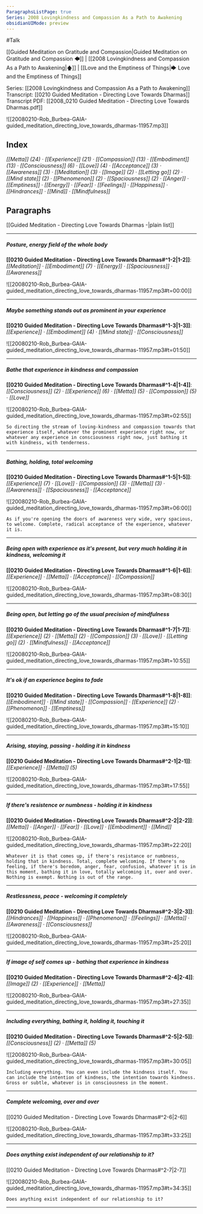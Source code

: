 ```yaml
---
ParagraphsListPage: true
Series: 2008 Lovingkindness and Compassion As a Path to Awakening
obsidianUIMode: preview
---
```

#Talk

[[Guided Meditation on Gratitude and Compassion|Guided Meditation on Gratitude and Compassion 🡄]] | [[2008 Lovingkindness and Compassion As a Path to Awakening|🡅]] | [[Love and the Emptiness of Things|🡆 Love and the Emptiness of Things]]

Series: [[2008 Lovingkindness and Compassion As a Path to Awakening]]
Transcript: [[0210 Guided Meditation - Directing Love Towards Dharmas]]
Transcript PDF: [[2008_0210 Guided Meditation - Directing Love Towards Dharmas.pdf]]

![[20080210-Rob_Burbea-GAIA-guided_meditation_directing_love_towards_dharmas-11957.mp3]]

## Index
<span class="counts">_[[Metta]] (24) · [[Experience]] (21) · [[Compassion]] (13) · [[Embodiment]] (13) · [[Consciousness]] (6) · [[Love]] (4) · [[Acceptance]] (3) · [[Awareness]] (3) · [[Meditation]] (3) · [[Image]] (2) · [[Letting go]] (2) · [[Mind state]] (2) · [[Phenomenon]] (2) · [[Spaciousness]] (2) · [[Anger]] · [[Emptiness]] · [[Energy]] · [[Fear]] · [[Feelings]] · [[Happiness]] · [[Hindrances]] · [[Mind]] · [[Mindfulness]]_</span>
<br/>

## Paragraphs
[[Guided Meditation - Directing Love Towards Dharmas -|plain list]]

---
##### Posture, energy field of the whole body
<span class="counts">**[[0210 Guided Meditation - Directing Love Towards Dharmas#^1-2|1-2]]**: _[[Meditation]] · [[Embodiment]] (7) · [[Energy]] · [[Spaciousness]] · [[Awareness]]_</span>

![[20080210-Rob_Burbea-GAIA-guided_meditation_directing_love_towards_dharmas-11957.mp3#t=00:00]]

---
##### Maybe something stands out as prominent in your experience
<span class="counts">**[[0210 Guided Meditation - Directing Love Towards Dharmas#^1-3|1-3]]**: _[[Experience]] · [[Embodiment]] (4) · [[Mind state]] · [[Consciousness]]_</span>

![[20080210-Rob_Burbea-GAIA-guided_meditation_directing_love_towards_dharmas-11957.mp3#t=01:50]]

---
##### Bathe that experience in kindness and compassion
<span class="counts">**[[0210 Guided Meditation - Directing Love Towards Dharmas#^1-4|1-4]]**: _[[Consciousness]] (2) · [[Experience]] (6) · [[Metta]] (5) · [[Compassion]] (5) · [[Love]]_</span>

![[20080210-Rob_Burbea-GAIA-guided_meditation_directing_love_towards_dharmas-11957.mp3#t=02:55]]

```ad-quote
So directing the stream of loving-kindness and compassion towards that experience itself, whatever the prominent experience right now, or whatever any experience in consciousness right now, just bathing it with kindness, with tenderness.
```

---
##### Bathing, holding, total welcoming
<span class="counts">**[[0210 Guided Meditation - Directing Love Towards Dharmas#^1-5|1-5]]**: _[[Experience]] (7) · [[Love]] · [[Compassion]] (3) · [[Metta]] (3) · [[Awareness]] · [[Spaciousness]] · [[Acceptance]]_</span>

![[20080210-Rob_Burbea-GAIA-guided_meditation_directing_love_towards_dharmas-11957.mp3#t=06:00]]

```ad-quote
As if you're opening the doors of awareness very wide, very spacious, to welcome. Complete, radical acceptance of the experience, whatever it is.
```

---
##### Being open with experience as it's present, but very much holding it in kindness, welcoming it
<span class="counts">**[[0210 Guided Meditation - Directing Love Towards Dharmas#^1-6|1-6]]**: _[[Experience]] · [[Metta]] · [[Acceptance]] · [[Compassion]]_</span>

![[20080210-Rob_Burbea-GAIA-guided_meditation_directing_love_towards_dharmas-11957.mp3#t=08:30]]

---
##### Being open, but letting go of the usual precision of mindfulness
<span class="counts">**[[0210 Guided Meditation - Directing Love Towards Dharmas#^1-7|1-7]]**: _[[Experience]] (2) · [[Metta]] (2) · [[Compassion]] (3) · [[Love]] · [[Letting go]] (2) · [[Mindfulness]] · [[Acceptance]]_</span>

![[20080210-Rob_Burbea-GAIA-guided_meditation_directing_love_towards_dharmas-11957.mp3#t=10:55]]

---
##### It's ok if an experience begins to fade
<span class="counts">**[[0210 Guided Meditation - Directing Love Towards Dharmas#^1-8|1-8]]**: _[[Embodiment]] · [[Mind state]] · [[Compassion]] · [[Experience]] (2) · [[Phenomenon]] · [[Emptiness]]_</span>

![[20080210-Rob_Burbea-GAIA-guided_meditation_directing_love_towards_dharmas-11957.mp3#t=15:10]]

---
##### Arising, staying, passing - holding it in kindness
<span class="counts">**[[0210 Guided Meditation - Directing Love Towards Dharmas#^2-1|2-1]]**: _[[Experience]] · [[Metta]] (5)_</span>

![[20080210-Rob_Burbea-GAIA-guided_meditation_directing_love_towards_dharmas-11957.mp3#t=17:55]]

---
##### If there's resistence or numbness - holding it in kindness
<span class="counts">**[[0210 Guided Meditation - Directing Love Towards Dharmas#^2-2|2-2]]**: _[[Metta]] · [[Anger]] · [[Fear]] · [[Love]] · [[Embodiment]] · [[Mind]]_</span>

![[20080210-Rob_Burbea-GAIA-guided_meditation_directing_love_towards_dharmas-11957.mp3#t=22:20]]

```ad-quote
Whatever it is that comes up, if there's resistance or numbness, holding that in kindness. Total, complete welcoming. If there's no feeling, if there's boredom, anger, fear, confusion, whatever it is in this moment, bathing it in love, totally welcoming it, over and over. Nothing is exempt. Nothing is out of the range.
```

---
##### Restlessness, peace - welcoming it completely
<span class="counts">**[[0210 Guided Meditation - Directing Love Towards Dharmas#^2-3|2-3]]**: _[[Hindrances]] · [[Happiness]] · [[Phenomenon]] · [[Feelings]] · [[Metta]] · [[Awareness]] · [[Consciousness]]_</span>

![[20080210-Rob_Burbea-GAIA-guided_meditation_directing_love_towards_dharmas-11957.mp3#t=25:20]]

---
##### If image of self comes up - bathing that experience in kindness
<span class="counts">**[[0210 Guided Meditation - Directing Love Towards Dharmas#^2-4|2-4]]**: _[[Image]] (2) · [[Experience]] · [[Metta]]_</span>

![[20080210-Rob_Burbea-GAIA-guided_meditation_directing_love_towards_dharmas-11957.mp3#t=27:35]]

---
##### Including everything, bathing it, holding it, touching it
<span class="counts">**[[0210 Guided Meditation - Directing Love Towards Dharmas#^2-5|2-5]]**: _[[Consciousness]] (2) · [[Metta]] (5)_</span>

![[20080210-Rob_Burbea-GAIA-guided_meditation_directing_love_towards_dharmas-11957.mp3#t=30:05]]

```ad-quote
Including everything. You can even include the kindness itself. You can include the intention of kindness, the intention towards kindness. Gross or subtle, whatever is in consciousness in the moment.
```

---
##### Complete welcoming, over and over
<span class="counts">[[0210 Guided Meditation - Directing Love Towards Dharmas#^2-6|2-6]]</span>

![[20080210-Rob_Burbea-GAIA-guided_meditation_directing_love_towards_dharmas-11957.mp3#t=33:25]]

---
##### Does anything exist independent of our relationship to it?
<span class="counts">[[0210 Guided Meditation - Directing Love Towards Dharmas#^2-7|2-7]]</span>

![[20080210-Rob_Burbea-GAIA-guided_meditation_directing_love_towards_dharmas-11957.mp3#t=34:35]]

```ad-quote
Does anything exist independent of our relationship to it?
```

---

